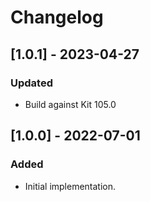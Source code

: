 # Changelog

## [1.0.1] - 2023-04-27
### Updated
- Build against Kit 105.0

## [1.0.0] - 2022-07-01
### Added
- Initial implementation.
